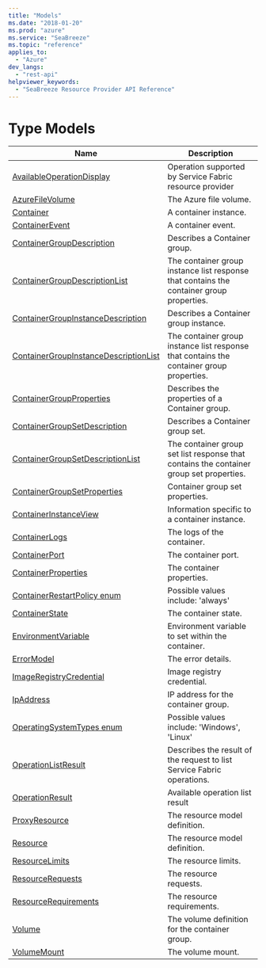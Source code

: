 ```yaml
---
title: "Models"
ms.date: "2018-01-20"
ms.prod: "azure"
ms.service: "SeaBreeze"
ms.topic: "reference"
applies_to: 
  - "Azure"
dev_langs: 
  - "rest-api"
helpviewer_keywords: 
  - "SeaBreeze Resource Provider API Reference"
---
```

# Type Models


| Name | Description |
| --- | --- |
| [AvailableOperationDisplay](seabreeze-model-availableoperationdisplay.md) | Operation supported by Service Fabric resource provider<br/> |
| [AzureFileVolume](seabreeze-model-azurefilevolume.md) | The Azure file volume.<br/> |
| [Container](seabreeze-model-container.md) | A container instance.<br/> |
| [ContainerEvent](seabreeze-model-containerevent.md) | A container event.<br/> |
| [ContainerGroupDescription](seabreeze-model-containergroupdescription.md) | Describes a Container group.<br/> |
| [ContainerGroupDescriptionList](seabreeze-model-containergroupdescriptionlist.md) | The container group instance list response that contains the container group properties.<br/> |
| [ContainerGroupInstanceDescription](seabreeze-model-containergroupinstancedescription.md) | Describes a Container group instance.<br/> |
| [ContainerGroupInstanceDescriptionList](seabreeze-model-containergroupinstancedescriptionlist.md) | The container group instance list response that contains the container group properties.<br/> |
| [ContainerGroupProperties](seabreeze-model-containergroupproperties.md) | Describes the properties of a Container group.<br/> |
| [ContainerGroupSetDescription](seabreeze-model-containergroupsetdescription.md) | Describes a Container group set.<br/> |
| [ContainerGroupSetDescriptionList](seabreeze-model-containergroupsetdescriptionlist.md) | The container group set list response that contains the container group set properties.<br/> |
| [ContainerGroupSetProperties](seabreeze-model-containergroupsetproperties.md) | Container group set properties.<br/> |
| [ContainerInstanceView](seabreeze-model-containerinstanceview.md) | Information specific to a container instance.<br/> |
| [ContainerLogs](seabreeze-model-containerlogs.md) | The logs of the container.<br/> |
| [ContainerPort](seabreeze-model-containerport.md) | The container port.<br/> |
| [ContainerProperties](seabreeze-model-containerproperties.md) | The container properties.<br/> |
| [ContainerRestartPolicy enum](seabreeze-model-containerrestartpolicy.md) | Possible values include: 'always'<br/> |
| [ContainerState](seabreeze-model-containerstate.md) | The container state.<br/> |
| [EnvironmentVariable](seabreeze-model-environmentvariable.md) | Environment variable to set within the container.<br/> |
| [ErrorModel](seabreeze-model-errormodel.md) | The error details.<br/> |
| [ImageRegistryCredential](seabreeze-model-imageregistrycredential.md) | Image registry credential.<br/> |
| [IpAddress](seabreeze-model-ipaddress.md) | IP address for the container group.<br/> |
| [OperatingSystemTypes enum](seabreeze-model-operatingsystemtypes.md) | Possible values include: 'Windows', 'Linux'<br/> |
| [OperationListResult](seabreeze-model-operationlistresult.md) | Describes the result of the request to list Service Fabric operations.<br/> |
| [OperationResult](seabreeze-model-operationresult.md) | Available operation list result<br/> |
| [ProxyResource](seabreeze-model-proxyresource.md) | The resource model definition.<br/> |
| [Resource](seabreeze-model-resource.md) | The resource model definition.<br/> |
| [ResourceLimits](seabreeze-model-resourcelimits.md) | The resource limits.<br/> |
| [ResourceRequests](seabreeze-model-resourcerequests.md) | The resource requests.<br/> |
| [ResourceRequirements](seabreeze-model-resourcerequirements.md) | The resource requirements.<br/> |
| [Volume](seabreeze-model-volume.md) | The volume definition for the container group.<br/> |
| [VolumeMount](seabreeze-model-volumemount.md) | The volume mount.<br/> |
